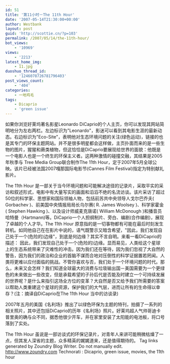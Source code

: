 ```yaml
---
id: 51
title: '第11小时－The 11th Hour'
date: '2007-05-14T21:30:00+00:00'
author: Westbank
layout: post
guid: 'http://scottie.cn/?p=103'
permalink: /2007/05/14/the-11th-hour/
bot_views:
    - '10969'
views:
    - '2213'
latest_home_img:
    - 11.jpg
duoshuo_thread_id:
    - '1246078726781796403'
post_views_count:
    - '404'
categories:
    - 一地鸡毛
tags:
    - Dicaprio
    - 'green issue'
---
```


如果你浏览好莱坞著名影星Leonardo DiCaprio的个人主页，你可以发现其网站简明地分为左右两栏。左边标识为"Leonardo"，影迷可以看到其电影生涯的最新动态。右边标识为"Eco-Site"，表明他对生态环境问题的关注(绿色运动)，链接的也是其专门的环保主题网站。并不是很多明星都会这样做，主页扑面而来的是一些生物的图片，猩猩和蕨类植物，但这恰恰是DiCaprio要展现给世界的面貌：他既是一个电影人也是一个终生的环保主义者。这两种激情的碰撞交融，其结果是2005年秋季与 Tree Media Group联合制作The 11th Hour，定于2007年5月全球公映。该片已经被法国2007嘎那国际电影节(Cannes Film Festival)指定为特别献礼影片。

The 11th Hour 是一部关于当今环境问题和可能解决途径的记录片，采取平实的采访和叙述形式，电影中有大量写实的画面和滔滔不绝的名流访谈。该片采访了超过50位的科学家、思想家和国际领袖人物，包括前苏共中央领导人戈尔巴乔夫( Gorbachev )、前美国中央情报局局长乌尔赛( R. James Woolsey )、科学家霍金( Stephen Hawking )、以及设计师威麦克唐诺( William McDonough )和播音员哈特曼（Hartmann)等。DiCaprio一个人担纲制片、旁白、编剧(合作编剧)，展现了卓越的个人才华。The 11th Hour 原意指的是一切事物都有可能在最后时刻发生转机。如同他自己在在影片中说的，语气既警示又暗含希望，"因此，我们发现自己处于一个(危险的)边缘"，到底是何边缘？其实不言自明。来看一看DiCaprio的描述：
因此，我们发现自己处于一个(危险的)边缘。显而易见，人类给这个星球上的生态系统带来了灾难性的冲击。因为我们还在等待，因为我们忽视了大自然的警告，因为我们的政治和企业的首脑不谋而合地对压倒性的科学证据置若罔闻。人类将更难以应付面临的挑战。不管你喜欢与否，我们处于一个环境问题的时代。那么，未来又会怎样？我们知道全球最大的消费与垃圾输出国－美国需要为一个更绿色的未来做出一些改变，但是承载希望的子孙后代是否能及时建立一个可持续发展的世界呢？是什么来指引这场全方位的变革？大自然是否又给予我们所需要的答案以帮助人类重建这个星球的资源，保护我们的大气层，进而让所有的生命得以幸存？(注：摘译自DiCaprio在The 11th Hour 当中的访谈录)

2007年五月的美国《名利场》推出了以绿色环保为主题的特刊，拍摄了一系列的相关照片，其中还包括DiCaprio的历年《名利场》照片。好莱坞超人气帅哥迪卡普里奥的确与众不同，据悉他很少开车，并在家里安装了太阳能的电池板，将口号落到了实处。

The 11th Hour 虽说是一部访谈式的环保记录片，对青年人来讲可能稍微枯燥了一点，但其发人深省的主题，众多精英的娓娓道来，还是值得期待的。
 Tag links generated by Zoundry Blog Writer. Do not manually edit. http://www.zoundry.com 
Technorati : Dicaprio, green issue, movies, the 11th hour